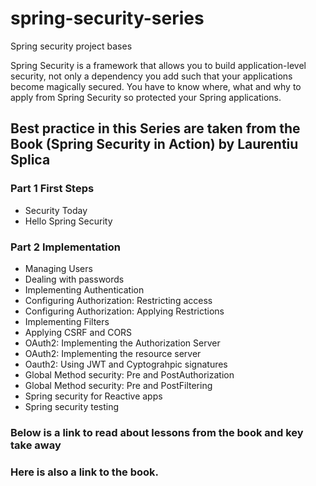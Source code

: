# spring-security-series
Spring security project bases 

Spring Security is a framework that allows you to build application-level security, not only a dependency you add such that your applications become magically secured. You have to know where, what and why to apply from Spring Security so protected your Spring applications.

## Best practice in this Series are taken from the Book (Spring Security in Action) by Laurentiu Splica

### Part 1 First Steps
- Security Today
- Hello Spring Security
### Part 2 Implementation
- Managing Users
- Dealing with passwords
- Implementing Authentication
- Configuring Authorization: Restricting access
- Configuring Authorization: Applying Restrictions
- Implementing Filters
- Applying CSRF and CORS
- OAuth2: Implementing the Authorization Server
- OAuth2: Implementing the resource server
- Oauth2: Using JWT and Cyptograhpic signatures
- Global Method security: Pre and PostAuthorization
- Global Method security: Pre and PostFiltering
- Spring security for Reactive apps
- Spring security testing
### Below is a link to read about lessons from the book and key take away
### Here is also a link to the book.


